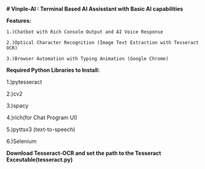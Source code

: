 **# Vinple-AI : Terminal Based AI Assisstant with Basic AI capabilities** 

**Features:**

    1.)Chatbot with Rich Console Output and AI Voice Response

    2.)Optical Character Recognition (Image Text Extraction with Tesseract OCR)
    
    3.)Browser Automation with Typing Animation (Google Chrome)

**Required Python Libraries to Install:**

1.)pytesseract

2.)cv2

3.)spacy

4.)rich(for Chat Program UI)

5.)pyttsx3 (text-to-speech)

6.)Selenium

**Download Tesseract-OCR and set the path to the Tesseract Exceutable(tesseract.py)**
